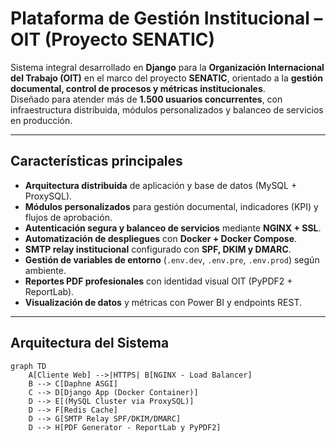 # Plataforma de Gestión Institucional – OIT (Proyecto SENATIC)

Sistema integral desarrollado en **Django** para la **Organización Internacional del Trabajo (OIT)** en el marco del proyecto **SENATIC**, orientado a la **gestión documental, control de procesos y métricas institucionales**.  
Diseñado para atender más de **1.500 usuarios concurrentes**, con infraestructura distribuida, módulos personalizados y balanceo de servicios en producción.

---

## Características principales

- **Arquitectura distribuida** de aplicación y base de datos (MySQL + ProxySQL).  
- **Módulos personalizados** para gestión documental, indicadores (KPI) y flujos de aprobación.  
- **Autenticación segura y balanceo de servicios** mediante **NGINX + SSL**.  
- **Automatización de despliegues** con **Docker + Docker Compose**.  
- **SMTP relay institucional** configurado con **SPF, DKIM y DMARC**.  
- **Gestión de variables de entorno** (`.env.dev`, `.env.pre`, `.env.prod`) según ambiente.  
- **Reportes PDF profesionales** con identidad visual OIT (PyPDF2 + ReportLab).  
- **Visualización de datos** y métricas con Power BI y endpoints REST.

---

## Arquitectura del Sistema

```mermaid
graph TD
    A[Cliente Web] -->|HTTPS| B[NGINX - Load Balancer]
    B --> C[Daphne ASGI]
    C --> D[Django App (Docker Container)]
    D --> E[(MySQL Cluster via ProxySQL)]
    D --> F[Redis Cache]
    D --> G[SMTP Relay SPF/DKIM/DMARC]
    D --> H[PDF Generator - ReportLab y PyPDF2]
